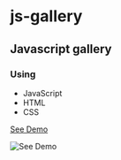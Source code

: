# js-gallery
## Javascript gallery
### Using
* JavaScript
* HTML
* CSS

[See Demo](https://eliasfsdev.github.io/js-gallery/)

![See Demo](https://github.com/eliasFsDev/js-gallery/blob/master/faveicon.PNG)
